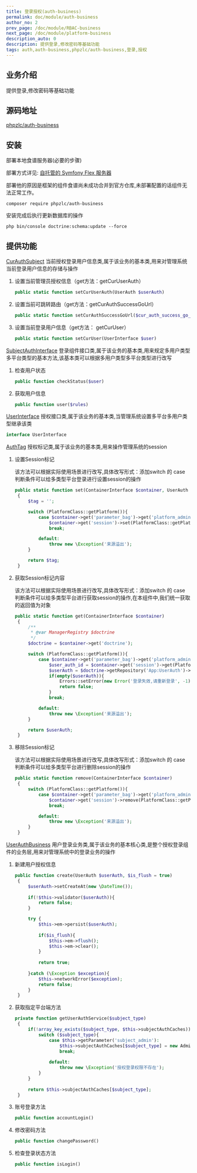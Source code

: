```yaml
---
title: 登录授权(auth-business)
permalink: doc/module/auth-business
author_no: 2
prev_page: /doc/module/RBAC-business
next_page: /doc/module/platform-business
description_auto: 0
description: 提供登录,修改密码等基础功能
tags: auth,auth-business,phpzlc/auth-business,登录,授权
---
```

## 业务介绍

提供登录,修改密码等基础功能

## 源码地址

[phpzlc/auth-business](https://github.com/phpzlc/auth-business)

## 安装

部署本地食谱服务器(必要的步骤)

部署方式详见: [自托管的 Symfony Flex 服务器](/doc/symfony-flex)

部署他的原因是框架的组件食谱尚未成功合并到官方仓库,未部署配置的话组件无法正常工作。

```shell
composer require phpzlc/auth-business
```

安装完成后执行更新数据库的操作

```shell 
php bin/console doctrine:schema:update --force
```

## 提供功能

[CurAuthSubject](#) 当前授权登录用户信息类,属于该业务的基本类,用来对管理系统当前登录用户信息的存储与操作

1. 设置当前管理员授权信息（get方法：getCurUserAuth）
   ```php
   public static function setCurUserAuth(UserAuth $userAuth)
   ```
   
2. 设置当前可跳转路由（get方法：getCurAuthSuccessGoUrl）
   ```php
   public static function setCurAuthSuccessGoUrl($cur_auth_success_go_url)
   ```

3. 设置当前登录用户信息（get方法： getCurUser）
   ```php
   public static function setCurUser(UserInterface $user)
   ```

[SubjectAuthInterface](#) 登录组件接口类,属于该业务的基本类,用来规定多用户类型多平台类型的基本方法,该基本类可以根据多用户类型多平台类型进行改写

1. 检查用户状态
   ```php
   public function checkStatus($user)
   ```

2. 获取用户信息
   ```php
   public function user($rules)
   ```

[UserInterface](#) 授权接口类,属于该业务的基本类,当管理系统设置多平台多用户类型继承该类

   ```php
   interface UserInterface
   ```

[AuthTag](#) 授权标记类,属于该业务的基本类,用来操作管理系统的session

1. 设置Session标记

   该方法可以根据实际使用场景进行改写,具体改写形式：添加switch 的 case 判断条件可以给多类型平台登录进行设置session的操作

   ```php
   public static function set(ContainerInterface $container, UserAuth $userAuth)
    {
        $tag = '';

        switch (PlatformClass::getPlatform()){
            case $container->get('parameter_bag')->get('platform_admin'):
                $container->get('session')->set(PlatformClass::getPlatform() . $container->get('parameter_bag')->get('login_tag_session_name'), $userAuth->getId());
                break;

            default:
                throw new \Exception('来源溢出');
        }

        return $tag;
    }
   ```

2. 获取Session标记内容

   该方法可以根据实际使用场景进行改写,具体改写形式：添加switch 的 case 判断条件可以给多类型平台进行获取session的操作,在本组件中,我们统一获取的返回值为对象

   ```php
   public static function get(ContainerInterface $container)
    {
        /**
         * @var ManagerRegistry $doctrine
         */
        $doctrine = $container->get('doctrine');

        switch (PlatformClass::getPlatform()){
            case $container->get('parameter_bag')->get('platform_admin'):
                $user_auth_id = $container->get('session')->get(PlatformClass::getPlatform() . $container->get('parameter_bag')->get('login_tag_session_name'));
                $userAuth = $doctrine->getRepository('App:UserAuth')->find($user_auth_id);
                if(empty($userAuth)){
                    Errors::setError(new Error('登录失效,请重新登录', -1));
                    return false;
                }
                break;

            default:
                throw new \Exception('来源溢出');
        }

        return $userAuth;
    }
   ```

3. 移除Session标记

   该方法可以根据实际使用场景进行改写,具体改写形式：添加switch 的 case 判断条件可以给多类型平台进行删除session的操作

   ```php
   public static function remove(ContainerInterface $container)
    {
        switch (PlatformClass::getPlatform()){
            case $container->get('parameter_bag')->get('platform_admin'):
                $container->get('session')->remove(PlatformClass::getPlatform() . $container->get('parameter_bag')->get('login_tag_session_name'));
                break;

            default:
                throw new \Exception('来源溢出');
        }
    }
   ```

[UserAuthBusiness](#) 用户登录业务类,属于该业务的基本核心类,是整个授权登录组件的业务层,用来对管理系统中的登录业务的操作

1. 新建用户授权信息

   ```php
   public function create(UserAuth $userAuth, $is_flush = true)
    {
        $userAuth->setCreateAt(new \DateTime());
        
        if(!$this->validator($userAuth)){
            return false;
        }

        try {
            $this->em->persist($userAuth);
            
            if($is_flush){
                $this->em->flush();
                $this->em->clear();
            }
            
            return true;
            
        }catch (\Exception $exception){
            $this->networkError($exception);
            return false;
        }
    }
   ```

2. 获取指定平台端方法

   ```php
   private function getUserAuthService($subject_type)
    {
        if(!array_key_exists($subject_type, $this->subjectAuthCaches)){
            switch ($subject_type){
                case $this->getParameter('subject_admin'):
                    $this->subjectAuthCaches[$subject_type] = new AdminAuth($this->container);
                    break;
                    
                default:
                    throw new \Exception('授权登录权限不存在');
            }
        }
        
        return $this->subjectAuthCaches[$subject_type];
    }
   ```

3. 账号登录方法

   ```php
   public function accountLogin()
   ```

5. 修改密码方法

   ```php
   public function changePassword()
   ```

6. 检查登录状态方法

   ```php
   public function isLogin()
   ```

